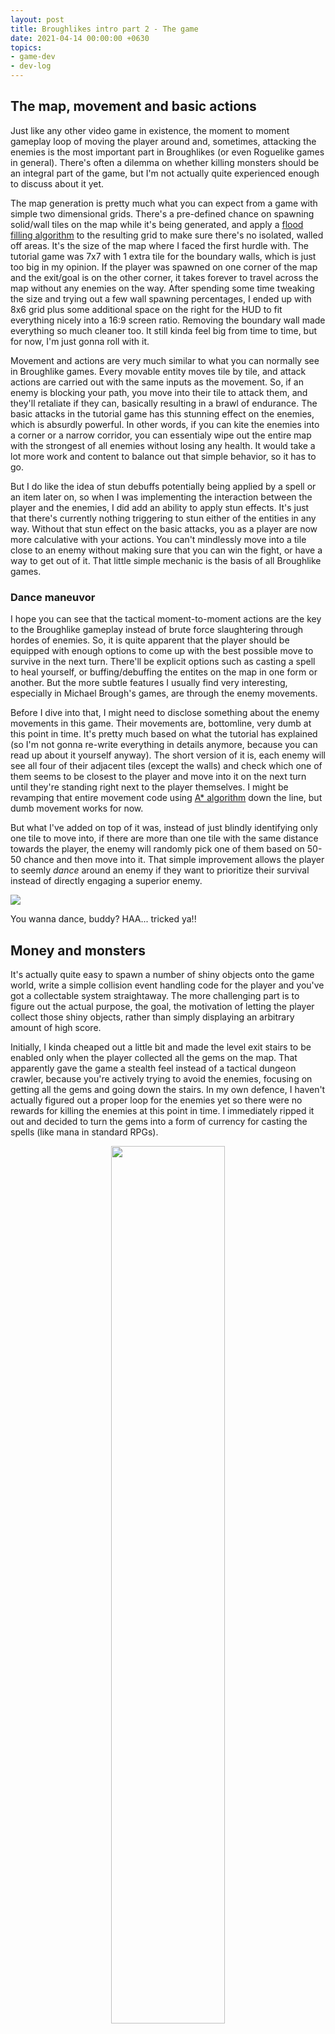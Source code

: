```yaml
---
layout: post
title: Broughlikes intro part 2 - The game
date: 2021-04-14 00:00:00 +0630
topics:
- game-dev
- dev-log
--- 
```


## The map, movement and basic actions

Just like any other video game in existence, the moment to moment gameplay loop of moving the player around and, sometimes, attacking the enemies is the most important part in Broughlikes (or even Roguelike games in general). There's often a dilemma on whether killing monsters should be an integral part of the game, but I'm not actually quite experienced enough to discuss about it yet. 

The map generation is pretty much what you can expect from a game with simple two dimensional grids. There's a pre-defined chance on spawning solid/wall tiles on the map while it's being generated, and apply a [flood filling algorithm](https://en.wikipedia.org/wiki/Flood_fill) to the resulting grid to make sure there's no isolated, walled off areas. It's the size of the map where I faced the first hurdle with. The tutorial game was 7x7 with 1 extra tile for the boundary walls, which is just too big in my opinion. If the player was spawned on one corner of the map and the exit/goal is on the other corner, it takes forever to travel across the map without any enemies on the way. After spending some time tweaking the size and trying out a few wall spawning percentages, I ended up with 8x6 grid plus some additional space on the right for the HUD to fit everything nicely into a 16:9 screen ratio. Removing the boundary wall made everything so much cleaner too. It still kinda feel big from time to time, but for now, I'm just gonna roll with it.

Movement and actions are very much similar to what you can normally see in Broughlike games. Every movable entity moves tile by tile, and attack actions are carried out with the same inputs as the movement. So, if an enemy is blocking your path, you move into their tile to attack them, and they'll retaliate if they can, basically resulting in a brawl of endurance. The basic attacks in the tutorial game has this stunning effect on the enemies, which is absurdly powerful. In other words, if you can kite the enemies into a corner or a narrow corridor, you can essentialy wipe out the entire map with the strongest of all enemies without losing any health. It would take a lot more work and content to balance out that simple behavior, so it has to go.

But I do like the idea of stun debuffs potentially being applied by a spell or an item later on, so when I was implementing the interaction between the player and the enemies, I did add an ability to apply stun effects. It's just that there's currently nothing triggering to stun either of the entities in any way. Without that stun effect on the basic attacks, you as a player are now more calculative with your actions. You can't mindlessly move into a tile close to an enemy without making sure that you can win the fight, or have a way to get out of it. That little simple mechanic is the basis of all Broughlike games.

### Dance maneuvor

I hope you can see that the tactical moment-to-moment actions are the key to the Broughlike gameplay instead of brute force slaughtering through hordes of enemies. So, it is quite apparent that the player should be equipped with enough options to come up with the best possible move to survive in the next turn. There'll be explicit options such as casting a spell to heal yourself, or buffing/debuffing the entites on the map in one form or another. But the more subtle features I usually find very interesting, especially in Michael Brough's games, are through the enemy movements. 

Before I dive into that, I might need to disclose something about the enemy movements in this game. Their movements are, bottomline, very dumb at this point in time. It's pretty much based on what the tutorial has explained (so I'm not gonna re-write everything in details anymore, because you can read up about it yourself anyway). The short version of it is, each enemy will see all four of their adjacent tiles (except the walls) and check which one of them seems to be closest to the player and move into it on the next turn until they're standing right next to the player themselves. I might be revamping that entire movement code using [A* algorithm](https://en.wikipedia.org/wiki/A*_search_algorithm) down the line, but dumb movement works for now.

But what I've added on top of it was, instead of just blindly identifying only one tile to move into, if there are more than one tile with the same distance towards the player, the enemy will randomly pick one of them based on 50-50 chance and then move into it. That simple improvement allows the player to seemly *dance* around an enemy if they want to prioritize their survival instead of directly engaging a superior enemy. 

![](/assets/img/broughlike-intro-02-dance-move-record01.gif)
<figcaption>You wanna dance, buddy? HAA... tricked ya!!</figcaption>

## Money and monsters

It's actually quite easy to spawn a number of shiny objects onto the game world, write a simple collision event handling code for the player and you've got a collectable system straightaway. The more challenging part is to figure out the actual purpose, the goal, the motivation of letting the player collect those shiny objects, rather than simply displaying an arbitrary amount of high score. 

Initially, I kinda cheaped out a little bit and made the level exit stairs to be enabled only when the player collected all the gems on the map. That apparently gave the game a stealth feel instead of a tactical dungeon crawler, because you're actively trying to avoid the enemies, focusing on getting all the gems and going down the stairs. In my own defence, I haven't actually figured out a proper loop for the enemies yet so there were no rewards for killing the enemies at this point in time. I immediately ripped it out and decided to turn the gems into a form of currency for casting the spells (like mana in standard RPGs).

<p style="text-align:center;">
<img src="/assets/img/broughlike-intro-02-shinies.png" style="width:60%;" />
<figcaption>Ohhh...... shinies!</figcaption>
</p>

Speaking of the enemies, there are also no proper distinctions between different enemy types at the moment too. They're currently just different sprites with different number of health points. Nothing more. There are three enemy types so far, and if the map were to randomly spawn a number of enemies after it's generated, it can't just entirely be random. It'd definitely be unfair for the player to face a Screaming Block enemy (the one with 6hp on the left) straight out of the bat on level 1. The randomness for the spawning system needs to be controlled and the difficulty needs to be smoothly spread out across a curve.

<p style="text-align:center;">
<img src="/assets/img/broughlike-intro-02-trapped.png" style="width:60%;" />
<figcaption>Trapped? ...or not!</figcaption>
</p>

The first instinct for someone would be to simply use a series of increasing or decreasing exponential values to control which enemies to spawn more or less at any given point in time. I've done it a couple of times before in the past, and the main problem with it was, the higher level the game goes the more difficult it is to predict where the game is on the difficulty curve without a giant spreadsheet opened on the side. Plus, expanding or adding more content to the system, like more enemy types, or adjusting the spawn rates for individual enemy types, is horribly painful. Instead, I came up with a nice little system that strikes a good balance between procedural and hand-made definitions. 

### Weighted spawning pools 

The Map object holds a reference to a series of spawn setting asset files (Unity scriptable objects) which contain a set of configurations for a pre-defined range of levels. In addition to the other dials, the prefab references and the 'Weight' values are the only two things I need to define for the individual elements under the 'Monster Pool' collection. After that I just need to hit the calculate button at the bottom, and the asset will automatically spread out the individual element percentage values between floating point 0 and 1. The Map's enemy spawning code can then use this to identify what needs to be spawned depending on a simple 0.0-1.0 randomized throw plus whatever level the player is currently in. 

![](/assets/img/broughlike-intro-02-weighted-spawning-pool-annotated.png)
<figcaption>An example weighted spawn setting between level 1 and 6</figcaption>

The example numbers shown in the screenshot might be a bit confusing at a glance. Just note that the 'Weight' value is a lot more flexible than a pre-defined percentage and you, as a designer, can use whatever value that makes sense for you. For instance, if you have 2 elements in the pool and you assign the weights of 3 and 1 each, then the percentages will be identified as 0.75 and 0.25 individually. And they'll be spread out as 0-0.75 and 0.76-1.0 respectively in the percentage ranges. On the other hand, if you only have one monster in the pool, whatever number you assign in the weight doesn't matter anymore because it'll be calculated as 100% spawning chance. 

This makes the spawning code WAY cleaner than I originally hoped for, because there is zero magic numbers hardcoded aside from the 0.0-1.0 randomization. Most of the grunt work was already done in the setting files. All it has to make sure is to cast the randomized floating point number into two decimal places in order to avoid weird precision problems that can always be seen in most modern programming languages. 

This system does have one biggest downside. You can't miss a single level in any of the level ranges when modifying the spawn setting files. You can see from the screenshot that the game currently has settings from level 1 to 18 at the moment. And if you accidently miss a level in any of those settings probably due to a small typo (let's say continuing from 8 onwards in the second setting instead of 7), then the enemy spawning code will just use the max setting of level 18 for level 7 because there is no definition for level 7. That is part of the edge case handling to make sure that the difficulty curve will simply becomes flat once there aren't any settings available for higher levels anymore. 

<p style="text-align:center;">
<img src="/assets/img/broughlike-intro-02-difficulty-curve.png" style="width:60%;">
<figcaption>Look at those currrvvvvves...........</figcaption>
</p>

The system is far from perfect of course, and I don't know if it's the right answer even for similar situations. There aren't any big drawbacks that can't be fixed with a little bit of refactoring. Plus, it's working nicely for this game at the moment with a lot of flexibility for expansion, so I'm quite happy with it. If I re-read this post in two or three years down the line, I may or may not see this solution as childish. But hey... that's one of the important things about dev logs, isn't it? Track your own journey of progression over time. 

## Leveling down and leveling up

With the difficulty curve established, there's nothing much to write home about advancing down into the dungeon level by level, floor by floor. The current plan is to use the number of floors/levels the player were able to reach in a single game session as a form of high score. That's about it. There's one slight problem with this plan though. The player can potentially ignore everything else the game has to offer (the combat, collectable gems and the spells) and focus on just getting down as much as they can. I don't really know how to deal with it yet to be honest. One idea is to block off the progression every few levels or so, probably with a boss or something, but I don't really know how it's gonna feel. Plus, I don't have enough interesting regular enemies yet to even start thinking about bosses, so consider this a free cheat code for high score chasers. 

The player will get healed 1 health point when going down a level though. That's mainly to subtly encourage the player (with a small reward) that it's ok to just simply move on if they weren't able to kill every single enemy or collect every gem in a level if they're not quite healthy enough. 

I mentioned above that there isn't any special characteristics to each individual enemies at the moment. But they'll grant the player some experience points (specifically, 1) when they're killed. When the player's accumulated enough experience points, a random spell will be unlocked in the hotbar, and the amount of points they'll need to reach the next level (gain another spell) will be increased slightly. You know... just a standard but simplified RPG leveling mechanism. 

<p style="text-align:center;">
<img src="/assets/img/broughlike-intro-02-experience.png" style="width:60%;">
<figcaption>With experience, comes wisdom.</figcaption>
</p>

## Spell system

You can probably see now that all the elements we have so far are now serving as a good foundation for a proper game loop. 

- Kill enemies => gain xp => acquire random spells => kill more enemies (or) survive longer 
- Collect gems => cast spells => kill more enemies (or) survive longer 
- Survive longer => descend more into the dungeon => get higher score 

Not the most innovative in the video game industry, but it works fine. 

One of the most common elements in Broughlike games (or maybe even turn based games in general) is the *wait* command. There will not be a dedicated wait command (or a spell) in any form, because it's already embedded within the spell system itself. In other words, casting a spell will cost you a turn and you can tactically use this to bring the enemies into more favorable positions if you play smart. That brings me to the topic of assigning the gem costs for the spell. 

Now that each individual spells are doing at least two things, the cost would be slightly higher than it should normally be. The **Heal** spell will heal the player with 1 hp and lets you wait for a turn, so it costs **2 gems**. The **Blink** spell will teleport the player to a random unoccupied tile on the map, and lets you wait for a turn, but it only costs **1**, which means the value of the Blink spell is non-existent. Because of it's random nature, it's actually a bit of a gamble to blink out of a tight situation. You might get lucky, or you might get trapped and ended up close to an enemy with only 1 hp left. 

The third spell, **Cannibalize** took a little bit more work to design. It costs **2 gems** but it has a special requirement to be presented on the map to cast; *corpses*. Corpses (or as it is currently being rendered in the game, *blood puddles*) were originally just asthetics that mark the spot where a monster died. Then, when I started working on the spell system, I figured I could do something with them. Initially, I started out as healing the player when they cast the spell while standing on a corpse. And since multiple corpses can stack on one tile (if multiple enemies died on the same spot) the healing effect increases based on the number of corpses on that tile. With a few play tests, it was immediately apparent that the spell doesn't feel interesting at all, and also obviously redundant with **Heal**, which has the same cost but can be cast anywhere on the map. 

<p style="text-align:center;">
<img src="/assets/img/broughlike-intro-02-cannibalize-record02.gif" style="width:60%;">
<figcaption>Take THAT!</figcaption>
</p>

So I changed the Cannibalize to *a temporary damage boost* which lasts only for 1 turn. In other words, if you've just cast the spell while standing on a corpse, you better use it straightaway. This makes it a lot more interesting than giving health points to the player. Because, in a map with two regular enemies spawned, if you've managed to kill the first enemy, you can make a quick work of the second one with the Cannibalize damage boost. But you'll have to time it and position yourself quite right not to waste it. 
